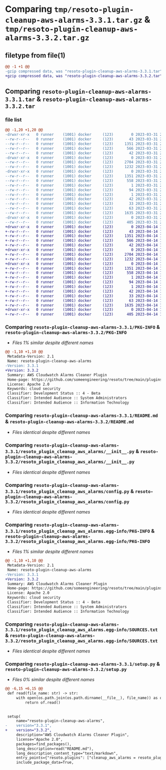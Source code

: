 # Comparing `tmp/resoto-plugin-cleanup-aws-alarms-3.3.1.tar.gz` & `tmp/resoto-plugin-cleanup-aws-alarms-3.3.2.tar.gz`

## filetype from file(1)

```diff
@@ -1 +1 @@
-gzip compressed data, was "resoto-plugin-cleanup-aws-alarms-3.3.1.tar", last modified: Fri Mar 31 23:53:17 2023, max compression
+gzip compressed data, was "resoto-plugin-cleanup-aws-alarms-3.3.2.tar", last modified: Fri Apr 14 16:14:51 2023, max compression
```

## Comparing `resoto-plugin-cleanup-aws-alarms-3.3.1.tar` & `resoto-plugin-cleanup-aws-alarms-3.3.2.tar`

### file list

```diff
@@ -1,20 +1,20 @@
-drwxr-xr-x   0 runner    (1001) docker     (123)        0 2023-03-31 23:53:17.390796 resoto-plugin-cleanup-aws-alarms-3.3.1/
--rw-r--r--   0 runner    (1001) docker     (123)       43 2023-03-31 23:51:12.000000 resoto-plugin-cleanup-aws-alarms-3.3.1/MANIFEST.in
--rw-r--r--   0 runner    (1001) docker     (123)     1351 2023-03-31 23:53:17.390796 resoto-plugin-cleanup-aws-alarms-3.3.1/PKG-INFO
--rw-r--r--   0 runner    (1001) docker     (123)      566 2023-03-31 23:51:12.000000 resoto-plugin-cleanup-aws-alarms-3.3.1/README.md
--rw-r--r--   0 runner    (1001) docker     (123)       42 2023-03-31 23:51:12.000000 resoto-plugin-cleanup-aws-alarms-3.3.1/requirements.txt
-drwxr-xr-x   0 runner    (1001) docker     (123)        0 2023-03-31 23:53:17.390796 resoto-plugin-cleanup-aws-alarms-3.3.1/resoto_plugin_cleanup_aws_alarms/
--rw-r--r--   0 runner    (1001) docker     (123)     2704 2023-03-31 23:51:12.000000 resoto-plugin-cleanup-aws-alarms-3.3.1/resoto_plugin_cleanup_aws_alarms/__init__.py
--rw-r--r--   0 runner    (1001) docker     (123)     1232 2023-03-31 23:51:12.000000 resoto-plugin-cleanup-aws-alarms-3.3.1/resoto_plugin_cleanup_aws_alarms/config.py
-drwxr-xr-x   0 runner    (1001) docker     (123)        0 2023-03-31 23:53:17.390796 resoto-plugin-cleanup-aws-alarms-3.3.1/resoto_plugin_cleanup_aws_alarms.egg-info/
--rw-r--r--   0 runner    (1001) docker     (123)     1351 2023-03-31 23:53:17.000000 resoto-plugin-cleanup-aws-alarms-3.3.1/resoto_plugin_cleanup_aws_alarms.egg-info/PKG-INFO
--rw-r--r--   0 runner    (1001) docker     (123)      558 2023-03-31 23:53:17.000000 resoto-plugin-cleanup-aws-alarms-3.3.1/resoto_plugin_cleanup_aws_alarms.egg-info/SOURCES.txt
--rw-r--r--   0 runner    (1001) docker     (123)        1 2023-03-31 23:53:17.000000 resoto-plugin-cleanup-aws-alarms-3.3.1/resoto_plugin_cleanup_aws_alarms.egg-info/dependency_links.txt
--rw-r--r--   0 runner    (1001) docker     (123)       94 2023-03-31 23:53:17.000000 resoto-plugin-cleanup-aws-alarms-3.3.1/resoto_plugin_cleanup_aws_alarms.egg-info/entry_points.txt
--rw-r--r--   0 runner    (1001) docker     (123)        1 2023-03-31 23:53:17.000000 resoto-plugin-cleanup-aws-alarms-3.3.1/resoto_plugin_cleanup_aws_alarms.egg-info/not-zip-safe
--rw-r--r--   0 runner    (1001) docker     (123)       42 2023-03-31 23:53:17.000000 resoto-plugin-cleanup-aws-alarms-3.3.1/resoto_plugin_cleanup_aws_alarms.egg-info/requires.txt
--rw-r--r--   0 runner    (1001) docker     (123)       33 2023-03-31 23:53:17.000000 resoto-plugin-cleanup-aws-alarms-3.3.1/resoto_plugin_cleanup_aws_alarms.egg-info/top_level.txt
--rw-r--r--   0 runner    (1001) docker     (123)       63 2023-03-31 23:53:17.390796 resoto-plugin-cleanup-aws-alarms-3.3.1/setup.cfg
--rw-r--r--   0 runner    (1001) docker     (123)     1635 2023-03-31 23:51:12.000000 resoto-plugin-cleanup-aws-alarms-3.3.1/setup.py
-drwxr-xr-x   0 runner    (1001) docker     (123)        0 2023-03-31 23:53:17.390796 resoto-plugin-cleanup-aws-alarms-3.3.1/test/
--rw-r--r--   0 runner    (1001) docker     (123)      405 2023-03-31 23:51:12.000000 resoto-plugin-cleanup-aws-alarms-3.3.1/test/test_config.py
+drwxr-xr-x   0 runner    (1001) docker     (123)        0 2023-04-14 16:14:51.759384 resoto-plugin-cleanup-aws-alarms-3.3.2/
+-rw-r--r--   0 runner    (1001) docker     (123)       43 2023-04-14 16:12:52.000000 resoto-plugin-cleanup-aws-alarms-3.3.2/MANIFEST.in
+-rw-r--r--   0 runner    (1001) docker     (123)     1351 2023-04-14 16:14:51.759384 resoto-plugin-cleanup-aws-alarms-3.3.2/PKG-INFO
+-rw-r--r--   0 runner    (1001) docker     (123)      566 2023-04-14 16:12:52.000000 resoto-plugin-cleanup-aws-alarms-3.3.2/README.md
+-rw-r--r--   0 runner    (1001) docker     (123)       42 2023-04-14 16:12:52.000000 resoto-plugin-cleanup-aws-alarms-3.3.2/requirements.txt
+drwxr-xr-x   0 runner    (1001) docker     (123)        0 2023-04-14 16:14:51.755384 resoto-plugin-cleanup-aws-alarms-3.3.2/resoto_plugin_cleanup_aws_alarms/
+-rw-r--r--   0 runner    (1001) docker     (123)     2704 2023-04-14 16:12:52.000000 resoto-plugin-cleanup-aws-alarms-3.3.2/resoto_plugin_cleanup_aws_alarms/__init__.py
+-rw-r--r--   0 runner    (1001) docker     (123)     1232 2023-04-14 16:12:52.000000 resoto-plugin-cleanup-aws-alarms-3.3.2/resoto_plugin_cleanup_aws_alarms/config.py
+drwxr-xr-x   0 runner    (1001) docker     (123)        0 2023-04-14 16:14:51.759384 resoto-plugin-cleanup-aws-alarms-3.3.2/resoto_plugin_cleanup_aws_alarms.egg-info/
+-rw-r--r--   0 runner    (1001) docker     (123)     1351 2023-04-14 16:14:51.000000 resoto-plugin-cleanup-aws-alarms-3.3.2/resoto_plugin_cleanup_aws_alarms.egg-info/PKG-INFO
+-rw-r--r--   0 runner    (1001) docker     (123)      558 2023-04-14 16:14:51.000000 resoto-plugin-cleanup-aws-alarms-3.3.2/resoto_plugin_cleanup_aws_alarms.egg-info/SOURCES.txt
+-rw-r--r--   0 runner    (1001) docker     (123)        1 2023-04-14 16:14:51.000000 resoto-plugin-cleanup-aws-alarms-3.3.2/resoto_plugin_cleanup_aws_alarms.egg-info/dependency_links.txt
+-rw-r--r--   0 runner    (1001) docker     (123)       94 2023-04-14 16:14:51.000000 resoto-plugin-cleanup-aws-alarms-3.3.2/resoto_plugin_cleanup_aws_alarms.egg-info/entry_points.txt
+-rw-r--r--   0 runner    (1001) docker     (123)        1 2023-04-14 16:14:51.000000 resoto-plugin-cleanup-aws-alarms-3.3.2/resoto_plugin_cleanup_aws_alarms.egg-info/not-zip-safe
+-rw-r--r--   0 runner    (1001) docker     (123)       42 2023-04-14 16:14:51.000000 resoto-plugin-cleanup-aws-alarms-3.3.2/resoto_plugin_cleanup_aws_alarms.egg-info/requires.txt
+-rw-r--r--   0 runner    (1001) docker     (123)       33 2023-04-14 16:14:51.000000 resoto-plugin-cleanup-aws-alarms-3.3.2/resoto_plugin_cleanup_aws_alarms.egg-info/top_level.txt
+-rw-r--r--   0 runner    (1001) docker     (123)       63 2023-04-14 16:14:51.759384 resoto-plugin-cleanup-aws-alarms-3.3.2/setup.cfg
+-rw-r--r--   0 runner    (1001) docker     (123)     1635 2023-04-14 16:12:52.000000 resoto-plugin-cleanup-aws-alarms-3.3.2/setup.py
+drwxr-xr-x   0 runner    (1001) docker     (123)        0 2023-04-14 16:14:51.759384 resoto-plugin-cleanup-aws-alarms-3.3.2/test/
+-rw-r--r--   0 runner    (1001) docker     (123)      405 2023-04-14 16:12:52.000000 resoto-plugin-cleanup-aws-alarms-3.3.2/test/test_config.py
```

### Comparing `resoto-plugin-cleanup-aws-alarms-3.3.1/PKG-INFO` & `resoto-plugin-cleanup-aws-alarms-3.3.2/PKG-INFO`

 * *Files 1% similar despite different names*

```diff
@@ -1,10 +1,10 @@
 Metadata-Version: 2.1
 Name: resoto-plugin-cleanup-aws-alarms
-Version: 3.3.1
+Version: 3.3.2
 Summary: AWS Cloudwatch Alarms Cleaner Plugin
 Home-page: https://github.com/someengineering/resoto/tree/main/plugins/cleanup_aws_alarms
 License: Apache 2.0
 Keywords: cloud security
 Classifier: Development Status :: 4 - Beta
 Classifier: Intended Audience :: System Administrators
 Classifier: Intended Audience :: Information Technology
```

### Comparing `resoto-plugin-cleanup-aws-alarms-3.3.1/README.md` & `resoto-plugin-cleanup-aws-alarms-3.3.2/README.md`

 * *Files identical despite different names*

### Comparing `resoto-plugin-cleanup-aws-alarms-3.3.1/resoto_plugin_cleanup_aws_alarms/__init__.py` & `resoto-plugin-cleanup-aws-alarms-3.3.2/resoto_plugin_cleanup_aws_alarms/__init__.py`

 * *Files identical despite different names*

### Comparing `resoto-plugin-cleanup-aws-alarms-3.3.1/resoto_plugin_cleanup_aws_alarms/config.py` & `resoto-plugin-cleanup-aws-alarms-3.3.2/resoto_plugin_cleanup_aws_alarms/config.py`

 * *Files identical despite different names*

### Comparing `resoto-plugin-cleanup-aws-alarms-3.3.1/resoto_plugin_cleanup_aws_alarms.egg-info/PKG-INFO` & `resoto-plugin-cleanup-aws-alarms-3.3.2/resoto_plugin_cleanup_aws_alarms.egg-info/PKG-INFO`

 * *Files 1% similar despite different names*

```diff
@@ -1,10 +1,10 @@
 Metadata-Version: 2.1
 Name: resoto-plugin-cleanup-aws-alarms
-Version: 3.3.1
+Version: 3.3.2
 Summary: AWS Cloudwatch Alarms Cleaner Plugin
 Home-page: https://github.com/someengineering/resoto/tree/main/plugins/cleanup_aws_alarms
 License: Apache 2.0
 Keywords: cloud security
 Classifier: Development Status :: 4 - Beta
 Classifier: Intended Audience :: System Administrators
 Classifier: Intended Audience :: Information Technology
```

### Comparing `resoto-plugin-cleanup-aws-alarms-3.3.1/resoto_plugin_cleanup_aws_alarms.egg-info/SOURCES.txt` & `resoto-plugin-cleanup-aws-alarms-3.3.2/resoto_plugin_cleanup_aws_alarms.egg-info/SOURCES.txt`

 * *Files identical despite different names*

### Comparing `resoto-plugin-cleanup-aws-alarms-3.3.1/setup.py` & `resoto-plugin-cleanup-aws-alarms-3.3.2/setup.py`

 * *Files 0% similar despite different names*

```diff
@@ -6,15 +6,15 @@
 def read(file_name: str) -> str:
     with open(os.path.join(os.path.dirname(__file__), file_name)) as of:
         return of.read()
 
 
 setup(
     name="resoto-plugin-cleanup-aws-alarms",
-    version="3.3.1",
+    version="3.3.2",
     description="AWS Cloudwatch Alarms Cleaner Plugin",
     license="Apache 2.0",
     packages=find_packages(),
     long_description=read("README.md"),
     long_description_content_type="text/markdown",
     entry_points={"resoto.plugins": ["cleanup_aws_alarms = resoto_plugin_cleanup_aws_alarms:CleanupAWSAlarmsPlugin"]},
     include_package_data=True,
```

